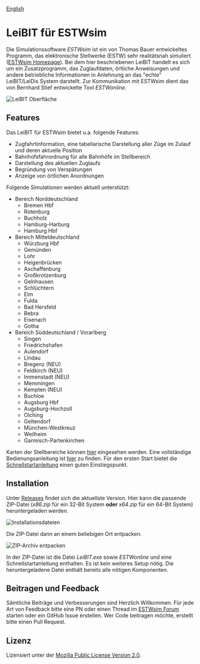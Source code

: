 [English](README.en.md)

# LeiBIT für ESTWsim
Die Simulationssoftware *ESTWsim* ist ein von Thomas Bauer entwickeltes Programm, das elektronische Stellwerke (ESTW) sehr realitätsnah simuliert ([ESTWsim Homepage](https://www.estwsim.de)). Bei dem hier beschriebenen LeiBIT handelt es sich um ein Zusatzprogramm, das Zuglaufdaten, örtliche Anweisungen und andere betriebliche Informationen in Anlehnung an das "echte" LeiBIT/LeiDis System darstellt. Zur Kommunikation mit ESTWsim dient das von Bernhard Stief entwickelte Tool *ESTWonline*.

![LeiBIT Oberfläche](https://raw.githubusercontent.com/wiki/jannikbecker/leibit/img/overview_windows.png)

## Features
Das LeiBIT für ESTWsim bietet u.a. folgende Features:

- Zugfahrtinformation, eine tabellarische Darstellung aller Züge im Zulauf und deren aktuelle Position
- Bahnhofsfahrordnung für alle Bahnhöfe im Stellbereich
- Darstellung des aktuellen Zuglaufs
- Begründung von Verspätungen
- Anzeige von örtlichen Anordnungen

Folgende Simulationen werden aktuell unterstützt:

- Bereich Norddeutschland
    - Bremen Hbf
    - Rotenburg
    - Buchholz
    - Hamburg-Harburg
    - Hamburg Hbf
- Bereich Mitteldeutschland
    - Würzburg Hbf
    - Gemünden
    - Lohr
    - Heigenbrücken
    - Aschaffenburg
    - Großkrotzenburg
    - Gelnhausen
    - Schlüchtern
    - Elm
    - Fulda
    - Bad Hersfeld
    - Bebra
    - Eisenach
    - Gotha
- Bereich Süddeutschland / Vorarlberg
    - Singen
    - Friedrichshafen
    - Aulendorf
    - Lindau
    - Bregenz (NEU)
    - Feldkirch (NEU)
    - Immenstadt (NEU)
    - Memmingen
    - Kempten (NEU)
    - Buchloe
    - Augsburg Hbf
    - Augsburg-Hochzoll
    - Olching
    - Geltendorf
    - München-Westkreuz
    - Weilheim
    - Garmisch-Partenkirchen

Karten der Stellbereiche können [hier](maps) eingesehen werden. Eine vollständige Bedienungsanleitung ist [hier](https://github.com/jannikbecker/leibit/wiki) zu finden. Für den ersten Start bietet die [Schnellstartanleitung](https://github.com/jannikbecker/leibit/wiki/Schnellstartanleitung) einen guten Einstiegspunkt.

## Installation
Unter [Releases](https://github.com/jannikbecker/leibit/releases/latest) findet sich die aktuellste Version. Hier kann die passende ZIP-Datei (*x86.zip* für ein 32-Bit System **oder** *x64.zip* für ein 64-Bit System) heruntergeladen werden.

![Installationsdateien](https://raw.githubusercontent.com/wiki/jannikbecker/leibit/img/github_releases.png)

Die ZIP-Datei dann an einem beliebigen Ort entpacken.

![ZIP-Archiv entpacken](https://raw.githubusercontent.com/wiki/jannikbecker/leibit/img/zip_extract.png)

In der ZIP-Datei ist die Datei *LeiBIT.exe* sowie *ESTWonline* und eine Schnellstartanleitung enthalten. Es ist kein weiteres Setup nötig. Die heruntergeladene Datei enthält bereits alle nötigen Komponenten.

## Beitragen und Feedback
Sämtliche Beiträge und Verbesserungen sind Herzlich Willkommen. Für jede Art von Feedback bitte eine PN oder einen Thread im [ESTWsim Forum](https://estwsim-forum.de/) starten oder ein GitHub Issue erstellen. Wer Code beitragen möchte, erstellt bitte einen Pull Request.

## Lizenz
Lizensiert unter der [Mozilla Public License Version 2.0](LICENSE).